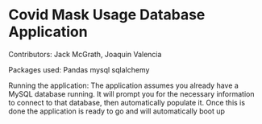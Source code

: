 # Covid Mask Usage Database Application

Contributors: Jack McGrath, Joaquin Valencia 

Packages used:
Pandas
mysql
sqlalchemy

Running the application:
The application assumes you already have a MySQL database running.
It will prompt you for the necessary information to connect to that database, then automatically populate it.
Once this is done the application is ready to go and will automatically boot up
